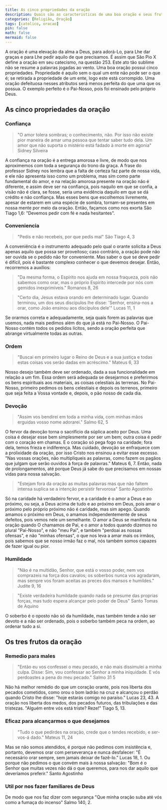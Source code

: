 ```yaml
---
title: As cinco propriedades da oração
description: Quais são as caracteristicas de uma boa oração e seus frutos?
categories: [Religião, Oração]
tags: [catolico, oracao]
pin: false
math: false
mermaid: false
---
```


A oração é uma elevação da alma a Deus, para adorá-Lo, para Lhe dar graças e para Lhe pedir aquilo de que precisamos. É assim que São Pio X define a oração em seu catecismo, na questão 253. Este ato tão sublime não se resume a palavras jogadas ao vento. Uma boa oração possui cinco propriedades. Propriedade é aquilo sem o qual um ente não pode ser o que é; se retirada a propriedade de um ente, logo este está corrompido. Uma oração defeituosa nesses atributos será menos perfeita do que uma que os possua. O exemplo perfeito é o Pai-Nosso, pois foi ensinado pelo próprio Deus.

## As cinco propriedades da oração
### Confiança

> "O amor tolera sombras; o conhecimento, não. Por isso não existe pior maneira de amar uma pessoa que tentar saber tudo dela. Um amor que não suporta o mistério está fadado à morte em agonia" Sidney Silveira

A confiança na oração é a entrega amorosa e livre, de modo que nos aproximemos com toda a segurança do trono da graça. A frase do professor Sidney nos lembra que a falta de certeza faz parte de nossa vida, e ele não apresenta isso como um problema, mas sim como parte fundamental do amor, e na relação amorosa presente na oração não é diferente, e assim deve ser na confiança, pois naquilo em que se confia, a visão não é clara, se fosse, seria uma evidência daquilo em que se dá crédito e não confiança. Mas esses bens que escolhemos livremente, apesar de estarem em uma espécie de sombra, tornam-se presentes em nossa mente por meio da oração. Então, façamos como nos exorta São Tiago 1,6: "Devemos pedir com fé e nada hesitantes".

### Conveniencia

> "Pedis e não recebeis, por que pedis mal" São Tiago 4, 3

A conveniência é o instrumento adequado pelo qual o orante solicita a Deus apenas aquilo que possa ser proveitoso; caso contrário, a oração pode não ser ouvida se o pedido não for conveniente. Mas saber o que se deve pedir é difícil, pois é bastante complexo conhecer o que devemos desejar. Então, recorremos a auxílios:

> "Da mesma forma, o Espírito nos ajuda em nossa fraqueza, pois não sabemos como orar, mas o próprio Espírito intercede por nós com gemidos inexprimíveis."  Romanos 8, 26

> "Certo dia, Jesus estava orando em determinado lugar. Quando terminou, um dos seus discípulos lhe disse: 'Senhor, ensina-nos a orar, como João ensinou aos discípulos dele'" Lucas 11, 1

Se orarmos correta e adequadamente, seja quais forem as palavras que usemos, nada mais pedimos além do que já está no Pai-Nosso. O Pai-Nosso contém todos os pedidos lícitos, sendo a oração perfeita que abrange virtualmente todas as outras.

### Ordem

> "Buscai em primeiro lugar o Reino de Deus e a sua justiça e todas estas coisas vos serão dadas em acréscimo." Mateus 6, 33

Nosso desejo também deve ser ordenado, dada a sua funcionalidade em relação a um fim. Essa ordem será adequada se desejarmos e preferirmos os bens espirituais aos materiais, as coisas celestiais às terrenas. No Pai-Nosso, primeiro pedimos os bens celestiais e depois os terrenos, primeiro que seja feita a Vossa vontade e, depois, o pão nosso de cada dia.

### Devoção

> "Assim vos bendirei em toda a minha vida, com minhas mãos erguidas vosso nome adorarei." Salmo 62, 5

O fervor da devoção torna o sacrifício da súplica aceito por Deus. Uma coisa é desejar esse bem simplesmente por ser um bem; outra coisa é pedir com o coração em chamas. E o coração só pega fogo na caridade; fora dela, temos frieza e indiferença. Mas cuidado, devoção se enfraquece com a prolixidade da oração, por isso Cristo nos ensinou a evitar esse excesso. "Nas vossas orações, não multipliqueis as palavras, como fazem os pagãos que julgam que serão ouvidos à força de palavras." Mateus 6, 7. Então, nada de prolongamentos, até porque Deus já sabe do que precisamos em nossas vidas para nossa salvação.

> "Estejam fora da oração as muitas palavras mas que não faltem intensa suplica se a intenção persistir fervorosa" Santo Agostinho

Só na caridade há verdadeiro fervor, e a caridade é o amor a Deus e ao próximo, ou seja, a Deus acima de tudo e ao próximo em Deus, pois amar o próximo pelo próprio próximo não é caridade, mas sim apego. Quando amamos o próximo em Deus, o amamos independentemente de seus defeitos, pois vemos nele um semelhante. O amor a Deus se manifesta na oração quando O chamamos de Pai, e o amor a todos quando dizemos no plural "Pai-Nosso", e não "meu Pai", e também "perdoai as nossas ofensas", e não "minhas ofensas", o que nos leva a amar mais os irmãos, pois sabemos que se nosso irmão faz o mal, nós também somos capazes de fazer igual ou pior.

### Humildade

> "Não é na multidão, Senhor, que está o vosso poder, nem vos comprazeis na força dos cavalos; os soberbos nunca vos agradaram, mas sempre vos foram aceitas as preces dos mansos e humildes." Judite 9, 16

> "Existe verdadeira humildade quando nada se presume das proprias forças, mas tudo espera alcançar pelo poder de Deus" Santo Tomas de Aquino

O soberbo é o oposto não só da humildade, mas também tende a não ser devoto e a não ser ordenado, pois o soberbo também peca na ordem, ao ordenar tudo a si.

## Os tres frutos da oração
### Remedio para males

> "Então eu vos confessei o meu pecado, e não mais dissimulei a minha culpa. Disse: Sim, vou confessar ao Senhor a minha iniquidade. E vós perdoastes a pena do meu pecado." Salmo 31 5

Não há melhor remédio do que um coração orante, pois nos liberta dos pecados cometidos, como orou o bom ladrão na cruz e alcançou o perdão quando Cristo lhe disse: "hoje estarás comigo no paraíso." Lucas 23, 43. A oração nos liberta dos medos, dos pecados futuros, das tribulações e das tristezas. "Alguém entre vós está triste? Reze!" Tiago 5, 13.

### Eficaz para alcançarmos o que desejamos

> "Tudo o que pedirdes na oração, crede que o tendes recebido, e ser-vos-á dado." Mateus 11, 24

Mas se não somos atendidos, é porque não pedimos com insistência e, portanto, devemos orar com perseverança e nunca desfalecer: "É necessário orar sempre, sem jamais deixar de fazê-lo." Lucas 18, 1. Ou porque não pedimos o que convém mais à nossa salvação: "Bom é o Senhor que muitas vezes não dá o que queremos, para nos dar aquilo que deveríamos preferir." Santo Agostinho

### Util por nos fazer familiares de Deus

De modo que nos faz dizer com segurança "Que minha oração suba até vós como a fumaça do incenso" Salmo 140, 2.
